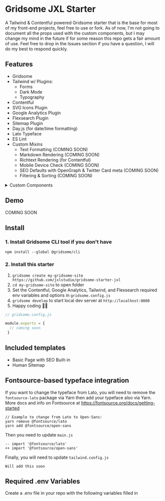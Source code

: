 # Gridsome JXL Starter

A Tailwind & Contentful powered Gridsome starter that is the base for most of my front-end projects, feel free to use or fork. As of now, I'm not going to document all the props used with the custom components, but I may change my mind in the future if for some reason this repo gets a fair amount of use. Feel free to drop in the Issues section if you have a question, I will do my best to respond quickly.

## Features
- Gridsome
- Tailwind w/ Plugins:
    - Forms
    - Dark Mode
    - Typography
- Contentful
- SVG Icons Plugin
- Google Analytics Plugin
- Flexsearch Plugin
- Sitemap Plugin
- Day.js (for date/time formatting)
- Lato Typeface
- ES Lint
- Custom Mixins
    - Text Formatting (COMING SOON)
    - Markdown Rendering (COMING SOON)
    - Richtext Rendering (for Contentful)
    - Mobile Device Check (COMING SOON)
    - SEO Defaults with OpenGraph & Twitter Card meta (COMING SOON)
    - Filtering & Sorting (COMING SOON)
<details>
    <summary>Custom Components</summary>

    - Accordion (COMING SOON)
    - Button (COMING SOON)
    - Card (COMING SOON)
    - Color Scheme Toggle (Dark mode, etc.) (COMING SOON)
    - Divider (HR) (COMING SOON)
    - Featured Video (Hero style Banner with Video Modal) (COMING SOON)
    - Flex Grid Components (Container, Row, Column) (COMING SOON)
    - Footer (COMING SOON)
    - Form Inputs (COMING SOON)
    - Hero (with options for background-image, image overlay, buttons, etc.) (COMING SOON)
    - Loading (COMING SOON)
    - Modal (COMING SOON)
    - Photo (Lots of Options) (COMING SOON)
    - Pill (COMING SOON)
    - Search Box (COMING SOON)
    - Toast (COMING SOON)
    - Top Navigation with Off-Canvas on Mobile (COMING SOON)
    - UiObject (for accessibility features) (COMING SOON)
    - Video Modal (COMING SOON)
</details>


## Demo
COMING SOON

## Install

### 1. Install Gridsome CLI tool if you don't have

`npm install --global @gridsome/cli`

### 2. Install this starter

1. `gridsome create my-gridsome-site https://github.com/jxlstudio/gridsome-starter-jxl`
2. `cd my-gridsome-site` to open folder
3. Set the Contentful, Google Analytics, Tailwind, and Flexsearch required env variables and options in `gridsome.config.js`
5. `gridsome develop` to start local dev server at `http://localhost:8080`
6. Happy coding 🎉🙌

```js
// gridsome.config.js

module.exports = {
  // coming soon
 }

```

## Included templates

- Basic Page with SEO Built-in
- Human Sitemap


## Fontsource-based typeface integration

If you want to change the typeface from Lato, you will need to remove the `fontsource-lato` package via Yarn then add your typeface also via Yarn. More docs and info on Fontsource at https://fontsource.org/docs/getting-started

```
// Example to change from Lato to Open-Sans:
yarn remove @fontsource/lato
yarn add @fontsource/open-sans
```

Then you need to update `main.js`

```
-- import '@fontsource/lato'
++ import '@fontsource/open-sans'
```

Finally, you will need to update `tailwind.config.js`

```
Will add this soon
```

## Required .env Variables 

Create a .env file in your repo with the following variables filled in

```
```
